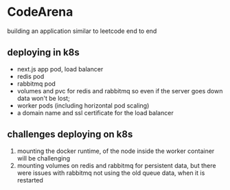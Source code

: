 # CodeArena

building an application similar to leetcode end to end

## deploying in k8s

- next.js app pod, load balancer
- redis pod
- rabbitmq pod
- volumes and pvc for redis and rabbitmq so even if the server goes down
  data won't be lost;
- worker pods (including horizontal pod scaling)
- a domain name and ssl certificate for the load balancer

## challenges deploying on k8s

1. mounting the docker runtime, of the node inside the worker container will be challenging
2. mounting volumes on redis and rabbitmq for persistent data, but there were issues
   with rabbitmq not using the old queue data, when it is restarted
